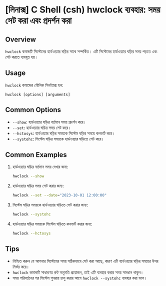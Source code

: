 # [লিনাক্স] C Shell (csh) hwclock ব্যবহার: সময় সেট করা এবং প্রদর্শন করা

## Overview
`hwclock` কমান্ডটি সিস্টেমের হার্ডওয়্যার ঘড়ির সাথে সম্পর্কিত। এটি সিস্টেমের হার্ডওয়্যার ঘড়ির সময় পড়তে এবং সেট করতে ব্যবহৃত হয়।

## Usage
`hwclock` কমান্ডের মৌলিক সিনট্যাক্স হল:

```
hwclock [options] [arguments]
```

## Common Options
- `--show`: হার্ডওয়্যার ঘড়ির বর্তমান সময় প্রদর্শন করে।
- `--set`: হার্ডওয়্যার ঘড়ির সময় সেট করে।
- `--hctosys`: হার্ডওয়্যার ঘড়ির সময়কে সিস্টেম ঘড়ির সময়ে কনভার্ট করে।
- `--systohc`: সিস্টেম ঘড়ির সময়কে হার্ডওয়্যার ঘড়িতে সেট করে।

## Common Examples
1. হার্ডওয়্যার ঘড়ির বর্তমান সময় দেখার জন্য:
   ```bash
   hwclock --show
   ```

2. হার্ডওয়্যার ঘড়ির সময় সেট করার জন্য:
   ```bash
   hwclock --set --date="2023-10-01 12:00:00"
   ```

3. সিস্টেম ঘড়ির সময়কে হার্ডওয়্যার ঘড়িতে সেট করার জন্য:
   ```bash
   hwclock --systohc
   ```

4. হার্ডওয়্যার ঘড়ির সময়কে সিস্টেম ঘড়িতে কনভার্ট করার জন্য:
   ```bash
   hwclock --hctosys
   ```

## Tips
- নিশ্চিত করুন যে আপনার সিস্টেমের সময় সঠিকভাবে সেট করা আছে, কারণ এটি হার্ডওয়্যার ঘড়ির সময়ের উপর নির্ভর করে।
- `hwclock` কমান্ডটি সাধারণত রুট অনুমতি প্রয়োজন, তাই এটি ব্যবহার করার সময় সাবধান থাকুন।
- সময় পরিবর্তনের পর সিস্টেম পুনরায় চালু করার আগে `hwclock --systohc` ব্যবহার করা ভাল।